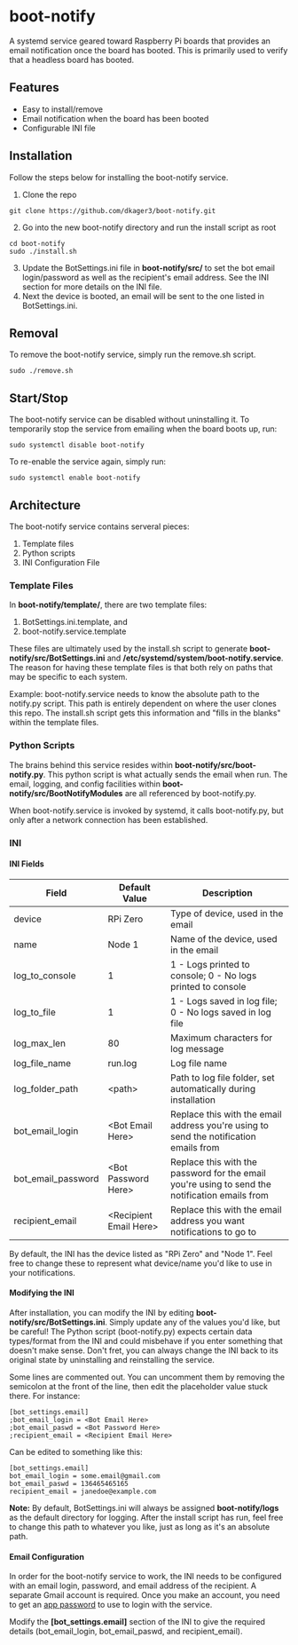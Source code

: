 # boot-notify
A systemd service geared toward Raspberry Pi boards that provides an email notification once the board has booted. This is primarily used to verify that a headless board has booted.

## Features
* Easy to install/remove
* Email notification when the board has been booted
* Configurable INI file

## Installation
Follow the steps below for installing the boot-notify service.

1. Clone the repo
```
git clone https://github.com/dkager3/boot-notify.git
```
2. Go into the new boot-notify directory and run the install script as root
```
cd boot-notify
sudo ./install.sh
```
3. Update the BotSettings.ini file in **boot-notify/src/** to set the bot email login/password as well as the recipient's email address. See the INI section for more details on the INI file.
4. Next the device is booted, an email will be sent to the one listed in BotSettings.ini.

## Removal
To remove the boot-notify service, simply run the remove.sh script.
```
sudo ./remove.sh
```

## Start/Stop
The boot-notify service can be disabled without uninstalling it. To temporarily stop the service from emailing when the board boots up, run:
```
sudo systemctl disable boot-notify
```
To re-enable the service again, simply run:
```
sudo systemctl enable boot-notify
```
## Architecture
The boot-notify service contains serveral pieces:
1. Template files
2. Python scripts
3. INI Configuration File

### Template Files
In **boot-notify/template/**, there are two template files:
1. BotSettings.ini.template, and 
2. boot-notify.service.template

These files are ultimately used by the install.sh script to generate **boot-notify/src/BotSettings.ini** and **/etc/systemd/system/boot-notify.service**. The reason for having these template files is that both rely on paths that may be specific to each system.

Example: boot-notify.service needs to know the absolute path to the notify.py script. This path is entirely dependent on where the user clones this repo. The install.sh script gets this information and "fills in the blanks" within the template files.

### Python Scripts
The brains behind this service resides within **boot-notify/src/boot-notify.py**. This python script is what actually sends the email when run. The email, logging, and config facilities within **boot-notify/src/BootNotifyModules** are all referenced by boot-notify.py.

When boot-notify.service is invoked by systemd, it calls boot-notify.py, but only after a network connection has been established.

### INI
#### INI Fields
| Field              | Default Value          | Description                                                                                    |
|--------------------|------------------------|------------------------------------------------------------------------------------------------|
| device             | RPi Zero               | Type of device, used in the email                                                              |
| name               | Node 1                 | Name of the device, used in the email                                                          |
| log_to_console     | 1                      | 1 - Logs printed to console; 0 - No logs printed to console                                    |
| log_to_file        | 1                      | 1 - Logs saved in log file; 0 - No logs saved in log file                                      |
| log_max_len        | 80                     | Maximum characters for log message                                                             |
| log_file_name      | run.log                | Log file name                                                                                  |
| log_folder_path    | \<path\>                 | Path to log file folder, set automatically during installation                                 |
| bot_email_login    | \<Bot Email Here\>       | Replace this with the email address you're using to send the notification emails from          |
| bot_email_password | \<Bot Password Here\>    | Replace this with the password for the email you're using to send the notification emails from |
| recipient_email    | \<Recipient Email Here\> | Replace this with the email address you want notifications to go to                            |

By default, the INI has the device listed as "RPi Zero" and "Node 1". Feel free to change these to represent what device/name you'd like to use in your notifications.

#### Modifying the INI
After installation, you can modify the INI by editing **boot-notify/src/BotSettings.ini**. Simply update any of the values you'd like, but be careful! The Python script (boot-notify.py) expects certain data types/format from the INI and could misbehave if you enter something that doesn't make sense. Don't fret, you can always change the INI back to its original state by uninstalling and reinstalling the service.

Some lines are commented out. You can uncomment them by removing the semicolon at the front of the line, then edit the placeholder value stuck there. For instance:
```
[bot_settings.email]
;bot_email_login = <Bot Email Here>
;bot_email_paswd = <Bot Password Here>
;recipient_email = <Recipient Email Here> 
```
Can be edited to something like this:
```
[bot_settings.email]
bot_email_login = some.email@gmail.com
bot_email_paswd = 136465465165
recipient_email = janedoe@example.com
```

**Note:** By default, BotSettings.ini will always be assigned **boot-notify/logs** as the default directory for logging. After the install script has run, feel free to change this path to whatever you like, just as long as it's an absolute path.

#### Email Configuration
In order for the boot-notify service to work, the INI needs to be configured with an email login, password, and email address of the recipient. A separate Gmail account is required. Once you make an account, you need to get an [app password](https://support.google.com/accounts/answer/185833) to use to login with the service.

Modify the **[bot_settings.email]** section of the INI to give the required details (bot_email_login, bot_email_paswd, and recipient_email).
